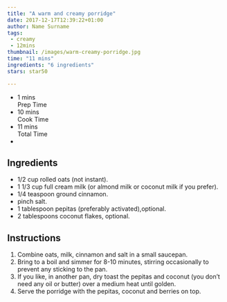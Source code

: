 ```yaml
---
title: "A warm and creamy porridge"
date: 2017-12-17T12:39:22+01:00
author: Name Surname
tags:
 - creamy
 - 12mins
thumbnail: /images/warm-creamy-porridge.jpg
time: "11 mins"
ingredients: "6 ingredients"
stars: star50

---
```


<div class="cookingSummary">
<ul class="cookingSummary">
	<li>1 mins<br>Prep Time</li>
	<li>10 mins<br>Cook Time</li>
	<li>11 mins<br>Total Time</li>
	<li style="padding-top: 10px"><div class="star50"></div></li>
</div>

## Ingredients
-	1/2 cup rolled oats (not instant).
-	1 1/3 cup full cream milk (or almond milk or coconut milk if you prefer).
-	1/4 teaspoon ground cinnamon.
-	pinch salt.
-	1 tablespoon pepitas (preferably activated),optional.
-	2 tablespoons coconut flakes, optional.


## Instructions
1. Combine oats, milk, cinnamon and salt in a small saucepan.
2. Bring to a boil and simmer for 8-10 minutes, stirring occasionally to prevent any sticking to the pan.
3. If you like, in another pan, dry toast the pepitas and coconut (you don’t need any oil or butter) over a medium heat until golden.
4. Serve the porridge with the pepitas, coconut and berries on top.